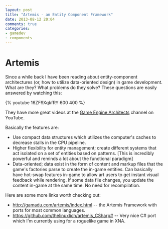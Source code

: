 ```yaml
---
layout: post
title: "Artemis - an Entity Component Framework"
date: 2013-08-12 20:04
comments: true
categories: 
- gamedev 
- components
---
```


# Artemis

Since a while back I have been reading about entity-component architectures (or, how to utilize data-oriented design) in game development.
What are they? What problems do they solve? These questions are easily answered by watching this:

{% youtube 16ZF9XqkfRY 600 400 %}

They have more great videos at the [Game Engine Architects](http://www.youtube.com/user/GameEngineArchitects) channel on YouTube.

Basically the features are:

* Use compact data structures which utilizes the computer's caches to decrease stalls in the CPU pipeline.
* Higher flexibility for entity management; create different systems that act isolated on a set of entities based on patterns. [This is incredibly powerful and reminds a lot about the functional paradigm]
* Data-oriented; data exist in the form of content and markup files that the game's factories parse to create the in-game entities. Can basically have hot-swap features in-game to allow art users to get instant visual feedback while rendering. If some data file changes, you update the content in-game at the same time. No need for recompilation.

Here are some more links worth checking out:

* http://gamadu.com/artemis/index.html -- the Artemis Framework with ports for most common languages.
* https://github.com/thelinuxlich/artemis_CSharp# -- Very nice C# port which I'm currently using for a roguelike game in XNA.

